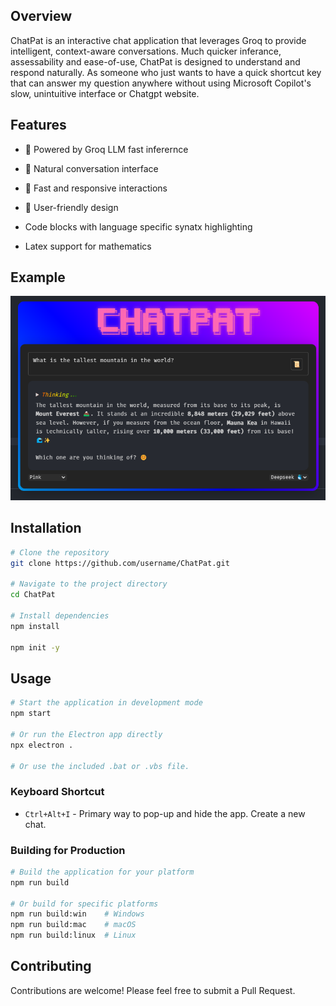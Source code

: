 ## Overview

ChatPat is an interactive chat application that leverages Groq to provide intelligent, context-aware conversations. Much quicker inferance, assessability and ease-of-use, ChatPat is designed to understand and respond naturally. As someone who just wants to have a quick shortcut key that can answer my question anywhere without using Microsoft Copilot's slow, unintuitive interface or Chatgpt website.

## Features

- 🤖 Powered by Groq LLM fast inferernce
- 💬 Natural conversation interface
- 🚀 Fast and responsive interactions
- 📱 User-friendly design

- Code blocks with language specific synatx highlighting
- Latex support for mathematics  

## Example

![ChatPat Example](Readme_Example.png)

## Installation

```bash
# Clone the repository
git clone https://github.com/username/ChatPat.git

# Navigate to the project directory
cd ChatPat

# Install dependencies
npm install

npm init -y

```



## Usage

```bash
# Start the application in development mode
npm start

# Or run the Electron app directly
npx electron .

# Or use the included .bat or .vbs file.
```

### Keyboard Shortcut

- `Ctrl+Alt+I` - Primary way to pop-up and hide the app. Create a new chat.

### Building for Production

```bash
# Build the application for your platform
npm run build

# Or build for specific platforms
npm run build:win    # Windows
npm run build:mac    # macOS
npm run build:linux  # Linux
```

## Contributing

Contributions are welcome! Please feel free to submit a Pull Request.
